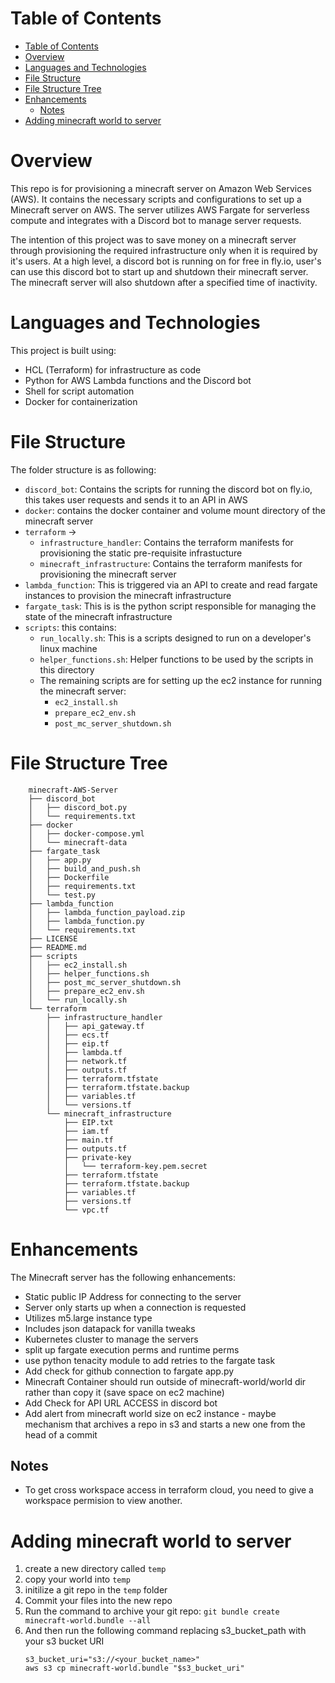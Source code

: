 # Table of Contents
- [Table of Contents](#table-of-contents)
- [Overview](#overview)
- [Languages and Technologies](#languages-and-technologies)
- [File Structure](#file-structure)
- [File Structure Tree](#file-structure-tree)
- [Enhancements](#enhancements)
  - [Notes](#notes)
- [Adding minecraft world to server](#adding-minecraft-world-to-server)

# Overview
This repo is for provisioning a minecraft server on Amazon Web Services (AWS). It contains the necessary scripts and configurations to set up a Minecraft server on AWS. The server utilizes AWS Fargate for serverless compute and integrates with a Discord bot to manage server requests.

The intention of this project was to save money on a minecraft server through provisioning the required infrastructure only when it is required by it's users. At a high level, a discord bot is running on for free in fly.io, user's can use this discord bot to start up and shutdown their minecraft server. The minecraft server will also shutdown after a specified time of inactivity.

# Languages and Technologies
This project is built using:
- HCL (Terraform) for infrastructure as code
- Python for AWS Lambda functions and the Discord bot
- Shell for script automation
- Docker for containerization

# File Structure
The folder structure is as following:
- `discord_bot`: Contains the scripts for running the discord bot on fly.io, this takes user requests and sends it to an API in AWS
- `docker`: contains the docker container and volume mount directory of the minecraft server
- `terraform` -> 
    - `infrastructure_handler`: Contains the terraform manifests for provisioning the static pre-requisite infrastucture
    - `minecraft_infrastructure`: Contains the terraform manifests for provisioning the minecraft server 
- `lambda_function`: This is triggered via an API to create and read fargate instances to provision the minecraft infrastructure
- `fargate_task`: This is is the python script responsible for managing the state of the minecraft infrastructure
- `scripts`: this contains:
    - `run_locally.sh`: This is a scripts designed to run on a developer's linux machine
    - `helper_functions.sh`: Helper functions to be used by the scripts in this directory
    - The remaining scripts are for setting up the ec2 instance for running the minecraft server:
        - `ec2_install.sh`
        - `prepare_ec2_env.sh`
        - `post_mc_server_shutdown.sh`

# File Structure Tree

```
    minecraft-AWS-Server
    ├── discord_bot
    │   ├── discord_bot.py
    │   └── requirements.txt
    ├── docker
    │   ├── docker-compose.yml
    │   └── minecraft-data
    ├── fargate_task
    │   ├── app.py
    │   ├── build_and_push.sh
    │   ├── Dockerfile
    │   ├── requirements.txt
    │   └── test.py
    ├── lambda_function
    │   ├── lambda_function_payload.zip
    │   ├── lambda_function.py
    │   └── requirements.txt
    ├── LICENSE
    ├── README.md
    ├── scripts
    │   ├── ec2_install.sh
    │   ├── helper_functions.sh
    │   ├── post_mc_server_shutdown.sh
    │   ├── prepare_ec2_env.sh
    │   └── run_locally.sh
    └── terraform
        ├── infrastructure_handler
        │   ├── api_gateway.tf
        │   ├── ecs.tf
        │   ├── eip.tf
        │   ├── lambda.tf
        │   ├── network.tf
        │   ├── outputs.tf
        │   ├── terraform.tfstate
        │   ├── terraform.tfstate.backup
        │   ├── variables.tf
        │   └── versions.tf
        └── minecraft_infrastructure
            ├── EIP.txt
            ├── iam.tf
            ├── main.tf
            ├── outputs.tf
            ├── private-key
            │   └── terraform-key.pem.secret
            ├── terraform.tfstate
            ├── terraform.tfstate.backup
            ├── variables.tf
            ├── versions.tf
            └── vpc.tf
```

# Enhancements
The Minecraft server has the following enhancements:
- Static public IP Address for connecting to the server
- Server only starts up when a connection is requested
- Utilizes m5.large instance type
- Includes json datapack for vanilla tweaks
- Kubernetes cluster to manage the servers
- split up fargate execution perms and runtime perms
- use python tenacity module to add retries to the fargate task 
- Add check for github connection to fargate app.py
- Minecraft Container should run outside of minecraft-world/world dir rather than copy it (save space on ec2 machine)
- Add Check for API URL ACCESS in discord bot
- Add alert from minecraft world size on ec2 instance - maybe mechanism that archives a repo in s3 and starts a new one from the head of a commit

## Notes
- To get cross workspace access in terraform cloud, you need to give a workspace permision to view another.


# Adding minecraft world to server
1. create a new directory called `temp`
2. copy your world into `temp`
3. initilize a git repo in the `temp` folder
4. Commit your files into the new repo
5. Run the command to archive your git repo: `git bundle create minecraft-world.bundle --all`
6. And then run the following command replacing s3_bucket_path with your s3 bucket URI
   ```
   s3_bucket_uri="s3://<your_bucket_name>"
   aws s3 cp minecraft-world.bundle "$s3_bucket_uri"
   ```